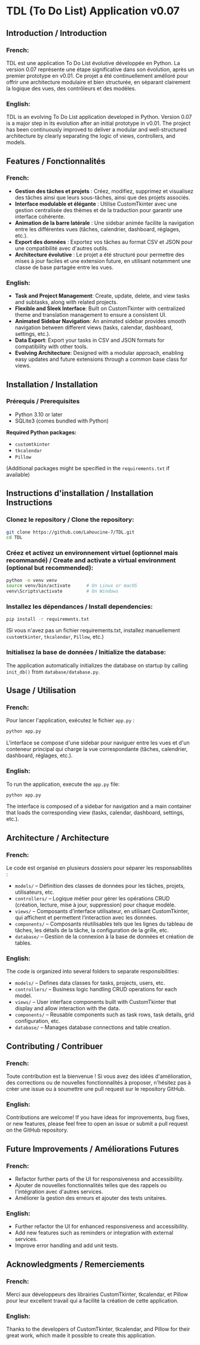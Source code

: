 # TDL (To Do List) Application v0.07

## Introduction / Introduction

### French:
TDL est une application To Do List évolutive développée en Python. La version 0.07 représente une étape significative dans son évolution, après un premier prototype en v0.01. Ce projet a été continuellement amélioré pour offrir une architecture modulaire et bien structurée, en séparant clairement la logique des vues, des contrôleurs et des modèles.

### English:
TDL is an evolving To Do List application developed in Python. Version 0.07 is a major step in its evolution after an initial prototype in v0.01. The project has been continuously improved to deliver a modular and well-structured architecture by clearly separating the logic of views, controllers, and models.

## Features / Fonctionnalités

### French:
- **Gestion des tâches et projets** : Créez, modifiez, supprimez et visualisez des tâches ainsi que leurs sous-tâches, ainsi que des projets associés.
- **Interface modulable et élégante** : Utilise CustomTkinter avec une gestion centralisée des thèmes et de la traduction pour garantir une interface cohérente.
- **Animation de la barre latérale** : Une sidebar animée facilite la navigation entre les différentes vues (tâches, calendrier, dashboard, réglages, etc.).
- **Export des données** : Exportez vos tâches au format CSV et JSON pour une compatibilité avec d'autres outils.
- **Architecture évolutive** : Le projet a été structuré pour permettre des mises à jour faciles et une extension future, en utilisant notamment une classe de base partagée entre les vues.

### English:
- **Task and Project Management**: Create, update, delete, and view tasks and subtasks, along with related projects.
- **Flexible and Sleek Interface**: Built on CustomTkinter with centralized theme and translation management to ensure a consistent UI.
- **Animated Sidebar Navigation**: An animated sidebar provides smooth navigation between different views (tasks, calendar, dashboard, settings, etc.).
- **Data Export**: Export your tasks in CSV and JSON formats for compatibility with other tools.
- **Evolving Architecture**: Designed with a modular approach, enabling easy updates and future extensions through a common base class for views.

## Installation / Installation

### Prérequis / Prerequisites

- Python 3.10 or later
- SQLite3 (comes bundled with Python)

**Required Python packages:**
- `customtkinter`
- `tkcalendar`
- `Pillow`

(Additional packages might be specified in the `requirements.txt` if available)

## Instructions d'installation / Installation Instructions

### Clonez le repository / Clone the repository:
```bash
git clone https://github.com/Lahoucine-7/TDL.git
cd TDL
```

### Créez et activez un environnement virtuel (optionnel mais recommandé) / Create and activate a virtual environment (optional but recommended):
```bash
python -m venv venv
source venv/bin/activate      # On Linux or macOS
venv\Scripts\activate         # On Windows
```

### Installez les dépendances / Install dependencies:
```bash
pip install -r requirements.txt
```
(Si vous n'avez pas un fichier requirements.txt, installez manuellement `customtkinter`, `tkcalendar`, `Pillow`, etc.)

### Initialisez la base de données / Initialize the database:
The application automatically initializes the database on startup by calling `init_db()` from `database/database.py`.

## Usage / Utilisation

### French:
Pour lancer l'application, exécutez le fichier `app.py` :
```bash
python app.py
```
L'interface se compose d'une sidebar pour naviguer entre les vues et d'un conteneur principal qui charge la vue correspondante (tâches, calendrier, dashboard, réglages, etc.).

### English:
To run the application, execute the `app.py` file:
```bash
python app.py
```
The interface is composed of a sidebar for navigation and a main container that loads the corresponding view (tasks, calendar, dashboard, settings, etc.).

## Architecture / Architecture

### French:
Le code est organisé en plusieurs dossiers pour séparer les responsabilités :
- `models/` – Définition des classes de données pour les tâches, projets, utilisateurs, etc.
- `controllers/` – Logique métier pour gérer les opérations CRUD (création, lecture, mise à jour, suppression) pour chaque modèle.
- `views/` – Composants d’interface utilisateur, en utilisant CustomTkinter, qui affichent et permettent l’interaction avec les données.
- `components/` – Composants réutilisables tels que les lignes du tableau de tâches, les détails de la tâche, la configuration de la grille, etc.
- `database/` – Gestion de la connexion à la base de données et création de tables.

### English:
The code is organized into several folders to separate responsibilities:
- `models/` – Defines data classes for tasks, projects, users, etc.
- `controllers/` – Business logic handling CRUD operations for each model.
- `views/` – User interface components built with CustomTkinter that display and allow interaction with the data.
- `components/` – Reusable components such as task rows, task details, grid configuration, etc.
- `database/` – Manages database connections and table creation.

## Contributing / Contribuer

### French:
Toute contribution est la bienvenue ! Si vous avez des idées d'amélioration, des corrections ou de nouvelles fonctionnalités à proposer, n'hésitez pas à créer une issue ou à soumettre une pull request sur le repository GitHub.

### English:
Contributions are welcome! If you have ideas for improvements, bug fixes, or new features, please feel free to open an issue or submit a pull request on the GitHub repository.

## Future Improvements / Améliorations Futures

### French:
- Refactor further parts of the UI for responsiveness and accessibility.
- Ajouter de nouvelles fonctionnalités telles que des rappels ou l'intégration avec d'autres services.
- Améliorer la gestion des erreurs et ajouter des tests unitaires.

### English:
- Further refactor the UI for enhanced responsiveness and accessibility.
- Add new features such as reminders or integration with external services.
- Improve error handling and add unit tests.


## Acknowledgments / Remerciements

### French:
Merci aux développeurs des librairies CustomTkinter, tkcalendar, et Pillow pour leur excellent travail qui a facilité la création de cette application.

### English:
Thanks to the developers of CustomTkinter, tkcalendar, and Pillow for their great work, which made it possible to create this application.
